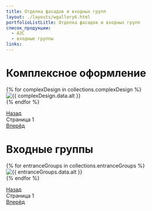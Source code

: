 ```yaml
---
title: Отделка фасадов и входных групп
layout: ./layouts/wgallery6.html
portfolioListLitle: Отделка фасадов и входных групп
список_продукции:
  - АЗС
  - входные группы
links:
---
```


<h1 class="main-title" id="1">Комплексное оформление
</h1>

<div class="portfolio-works">
<div class="portfolio-works__grid4">
{% for complexDesign in collections.complexDesign %}
<div
class="portfolio-works__wrapper"
data-name="{{ complexDesign.data.name }}"
data-description="{{ complexDesign.data.description }}"
>
<div class="portfolio-works__img-container">
<img src="{{ complexDesign.data.img }}" alt="{{ complexDesign.data.alt }}" class="portfolio-works__img"/>
</div>
</div>
{% endfor %}
</div>
</div>
<div class="portfolio-works__description">
<p class="portfolio-works__grid4-description-title"></p>
<p class="portfolio-works__grid4-description-sub"></p>
</div>
<div class="pagination">
<a href="#1" class="pagination-prev4">Назад</a>
<div class="pagination-page">
Страница <span class="pagination-page-num4">1</span>
</div>
<a href="#1" class="pagination-next4">Вперёд</a>
</div>

<h1 class="main-title" id="2">Входные группы
</h1>
<div class="portfolio-works">
<div class="portfolio-works__grid5_1row">
{% for entranceGroups in collections.entranceGroups %}
<div
class="portfolio-works__wrapper"
data-name="{{ entranceGroups.data.name }}"
data-description="{{ entranceGroups.data.description }}"
>
<div class="portfolio-works__img-container">
<img src="{{ entranceGroups.data.img }}" alt="{{ entranceGroups.data.alt }}" class="portfolio-works__img"/>
</div>
</div>
{% endfor %}
</div>
<div class="portfolio-works__description">
<p class="portfolio-works__grid5_1row-description-title"></p>
<p class="portfolio-works__grid5_1row-description-sub"></p>
</div>
</div>
<div class="pagination">
<a href="#2" class="pagination-prev5">Назад</a>
<div class="pagination-page">
Страница <span class="pagination-page-num5">1</span>
</div>
<a href="#2" class="pagination-next5">Вперёд</a>
</div>
